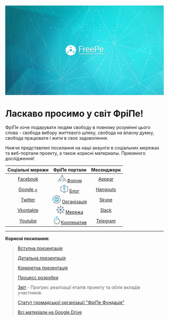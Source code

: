 ![](../images/Banner_2.jpg)

# Ласкаво просимо у світ ФріПе!

ФріПе хоче подарувати людям свободу в повному розумінні цього слова - свобода вибору життєвого шляху, свобода на власну думку, свобода працювати і жити в своє задоволення.

Нижче представлені посилання на наші акаунти в соціальних мережах та веб-портали проекту, а також корисні материалы. Приємного дослідження!

| **Соціальні мережи** | **ФріПе портали** | **Месенджери** |
| :---: | :---: | :---: |
| [Facebook](https://fb.com/freepe.org) | ![](../images/networking.png) [Форум](http://forum.freepe.org) | [Appear](https://appear.in/freepe) |
| [Google +](https://plus.google.com/106815883580854777966) | ![](../images/computer.png) [Блог](http://blog.freepe.org) | [Hangouts](https://hangouts.google.com/group/i8VCXO4OI49sQNo12) |
| [Twitter](https://twitter.com/freepe_org) | ![Organization](../images/worldwide.png) [Організація](http://freepe.org) | [Skype](https://join.skype.com/jQDP4cDrLKtf) |
| [Vkontakte](https://vk.com/freepe_org) | ![Network](../images/ellipse.png) [Мережа](http://freepe.net) | [Slack](https://slackpass.io/freepe) |
| [Youtube](https://www.youtube.com/channel/UCPpxpzHdDbYDzxrWbgSUHzQ) | ![Cooperative](../images/piggy-bank.png)[Кооператив](https://freepe.co) | [Telegram](https://telegram.me/FreePe) |

---

**Корисні посилання:**

> [Вступна презентація](https://youtu.be/ao63o5Y4LgY)
>
> [Детальна презентація](https://prezi.com/dhz0yujgcdhv/freepe-freedom-4-people/)
>
> [Конкретна презентація](https://prezi.com/zyme4t6wrktm/presentation/)
>
> [Процесс розробки](https://pintask.me/board/vPsfuf2sawcaDyt6b)
>
> [Звіт](https://goo.gl/ArDg5z)  - Прогрес реалізації етапів проекту та облік вкладів участників.
>
> [Статут громадської організації "ФріПе Фундація"](https://goo.gl/02pBT0)
>
> [Всі матеріали на Google Drive](https://www.gitbook.com/book/freepe/information/edit#)





